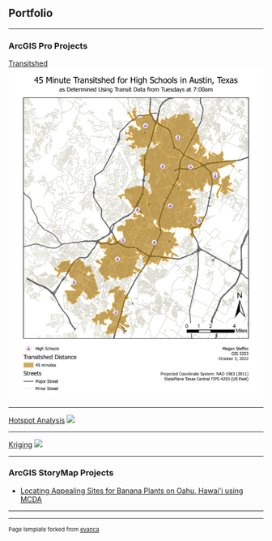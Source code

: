 ## Portfolio

---

### ArcGIS Pro Projects

[Transitshed](/pdf/transitshed.pdf)
<img src="/pdf/transitshed.pdf"/>
<!-- <img src="images/dummy_thumbnail.jpg?raw=true"/> -->

---
[Hotspot Analysis](/pdf/LocalMoran.pdf)
<img src="images/dummy_thumbnail.jpg?raw=true"/>

---
[Kriging](/pdf/kriging.pdf)
<img src="images/dummy_thumbnail.jpg?raw=true"/>

---

### ArcGIS StoryMap Projects

- [Locating Appealing Sites for Banana Plants on Oahu, Hawai'i using MCDA](https://storymaps.arcgis.com/stories/4f7f146bc3af4daca2d5d8f0a5f62b6d)
<!-- - [Project 2 Title](http://example.com/) -->
<!-- - [Project 3 Title](http://example.com/) -->
<!-- - [Project 4 Title](http://example.com/) -->
<!-- - [Project 5 Title](http://example.com/) -->

---




---
<p style="font-size:11px">Page template forked from <a href="https://github.com/evanca/quick-portfolio">evanca</a></p>
<!-- Remove above link if you don't want to attibute -->

